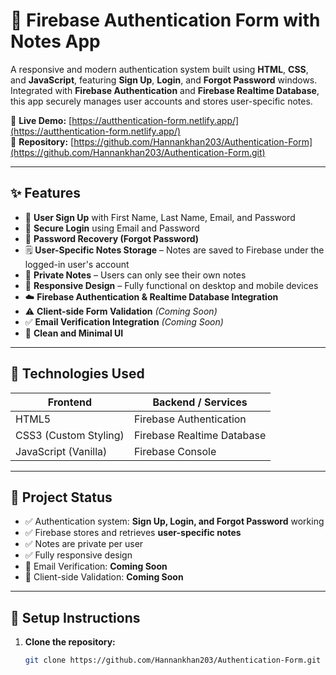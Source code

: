 # 🔐 Firebase Authentication Form with Notes App

A responsive and modern authentication system built using **HTML**, **CSS**, and **JavaScript**, featuring **Sign Up**, **Login**, and **Forgot Password** windows. Integrated with **Firebase Authentication** and **Firebase Realtime Database**, this app securely manages user accounts and stores user-specific notes.

🔗 **Live Demo:** [https://autthentication-form.netlify.app/](https://autthentication-form.netlify.app/)  
📂 **Repository:** [https://github.com/Hannankhan203/Authentication-Form](https://github.com/Hannankhan203/Authentication-Form.git)

---

## ✨ Features

- 🔐 **User Sign Up** with First Name, Last Name, Email, and Password  
- 🔑 **Secure Login** using Email and Password  
- 📩 **Password Recovery (Forgot Password)**  
- 🗒️ **User-Specific Notes Storage** – Notes are saved to Firebase under the logged-in user's account  
- 🚫 **Private Notes** – Users can only see their own notes  
- 📱 **Responsive Design** – Fully functional on desktop and mobile devices  
- ☁️ **Firebase Authentication & Realtime Database Integration**  
- ⚠️ **Client-side Form Validation** *(Coming Soon)*  
- ✅ **Email Verification Integration** *(Coming Soon)*  
- 🎨 **Clean and Minimal UI**

---

## 🧰 Technologies Used

| Frontend               | Backend / Services         |
| ---------------------- | -------------------------- |
| HTML5                  | Firebase Authentication    |
| CSS3 (Custom Styling)  | Firebase Realtime Database |
| JavaScript (Vanilla)   | Firebase Console           |

---

## 📌 Project Status

- ✅ Authentication system: **Sign Up, Login, and Forgot Password** working  
- ✅ Firebase stores and retrieves **user-specific notes**  
- ✅ Notes are private per user  
- ✅ Fully responsive design  
- 🚧 Email Verification: **Coming Soon**  
- 🚧 Client-side Validation: **Coming Soon**

---

## 🚀 Setup Instructions

1. **Clone the repository:**
   ```bash
   git clone https://github.com/Hannankhan203/Authentication-Form.git
